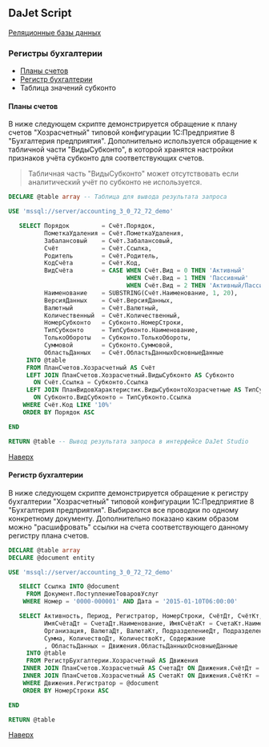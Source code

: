 ## DaJet Script

[Реляционные базы данных](https://github.com/zhichkin/dajet/tree/main/doc/dajet-script/databases/README.md)

### Регистры бухгалтерии

- [Планы счетов](#планы-счетов)
- [Регистр бухгалтерии](#регистр-бухгалтерии)
- Таблица значений субконто

#### Планы счетов

В ниже следующем скрипте демонстрируется обращение к плану счетов "Хозрасчетный" типовой конфигурации 1С:Предприятие 8 "Бухгалтерия предприятия". Дополнительно используется обращение к табличной части "ВидыСубконто", в которой хранятся настройки признаков учёта субконто для соответствующих счетов.

> Табличная часть "ВидыСубконто" может отсутствовать если аналитический учёт по субконто не используется.

```SQL
DECLARE @table array -- Таблица для вывода результата запроса

USE 'mssql://server/accounting_3_0_72_72_demo'

   SELECT Порядок         = Счёт.Порядок,
          ПометкаУдаления = Счёт.ПометкаУдаления,
          Забалансовый    = Счёт.Забалансовый,
          Счёт            = Счёт.Ссылка,
          Родитель        = Счёт.Родитель,
          КодСчёта        = Счёт.Код,
          ВидСчёта        = CASE WHEN Счёт.Вид = 0 THEN 'Активный'
                                 WHEN Счёт.Вид = 1 THEN 'Пассивный'
                                 WHEN Счёт.Вид = 2 THEN 'Активный/Пассивный' END,
          Наименование    = SUBSTRING(Счёт.Наименование, 1, 20),
          ВерсияДанных    = Счёт.ВерсияДанных,
          Валютный        = Счёт.Валютный,
          Количественный  = Счёт.Количественный,
          НомерСубконто   = Субконто.НомерСтроки,
          ТипСубконто     = ТипСубконто.Наименование,
          ТолькоОбороты   = Субконто.ТолькоОбороты,
          Суммовой        = Субконто.Суммовой,
          ОбластьДанных   = Счёт.ОбластьДанныхОсновныеДанные
     INTO @table
     FROM ПланСчетов.Хозрасчетный AS Счёт
     LEFT JOIN ПланСчетов.Хозрасчетный.ВидыСубконто AS Субконто
       ON Счёт.Ссылка = Субконто.Ссылка
     LEFT JOIN ПланВидовХарактеристик.ВидыСубконтоХозрасчетные AS ТипСубконто
       ON Субконто.ВидСубконто = ТипСубконто.Ссылка
    WHERE Счёт.Код LIKE '10%'
    ORDER BY Порядок ASC

END

RETURN @table -- Вывод результата запроса в интерфейсе DaJet Studio
```

[Наверх](#регистры-бухгалтерии)

#### Регистр бухгалтерии

В ниже следующем скрипте демонстрируется обращение к регистру бухгалтерии "Хозрасчетный" типовой конфигурации 1С:Предприятие 8 "Бухгалтерия предприятия". Выбираются все проводки по одному конкретному документу. Дополнительно показано каким образом можно "расшифровать" ссылки на счета соответствующего данному регистру плана счетов.

```SQL
DECLARE @table array
DECLARE @document entity

USE 'mssql://server/accounting_3_0_72_72_demo'

   SELECT Ссылка INTO @document
     FROM Документ.ПоступлениеТоваровУслуг
    WHERE Номер = '0000-000001' AND Дата = '2015-01-10T06:00:00'

   SELECT Активность, Период, Регистратор, НомерСтроки, СчётДт, СчётКт,
          ИмяСчётаДт = СчетаДт.Наименование, ИмяСчётаКт = СчетаКт.Наименование,
          Организация, ВалютаДт, ВалютаКт, ПодразделениеДт, ПодразделениеКт,
          Сумма, КоличествоДт, КоличествоКт, Содержание
          , ОбластьДанных = Движения.ОбластьДанныхОсновныеДанные
     INTO @table
     FROM РегистрБухгалтерии.Хозрасчетный AS Движения
    INNER JOIN ПланСчетов.Хозрасчетный AS СчетаДт ON Движения.СчётДт = СчетаДт.Ссылка
    INNER JOIN ПланСчетов.Хозрасчетный AS СчетаКт ON Движения.СчётКт = СчетаКт.Ссылка
    WHERE Движения.Регистратор = @document
    ORDER BY НомерСтроки ASC

END

RETURN @table
```

[Наверх](#регистры-бухгалтерии)
